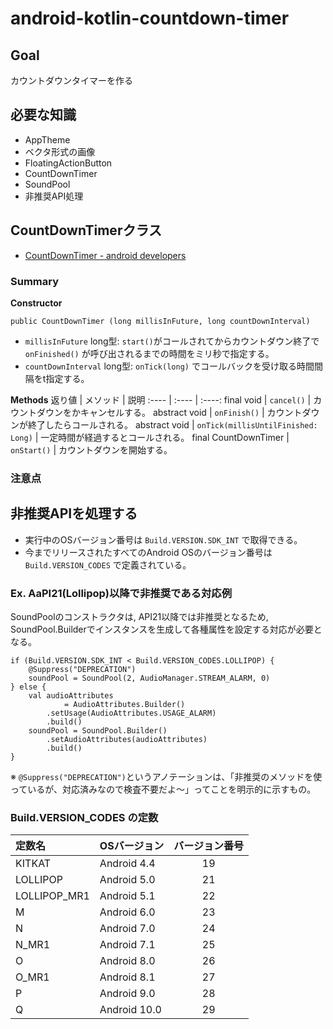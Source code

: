 # android-kotlin-countdown-timer
## Goal
カウントダウンタイマーを作る

## 必要な知識
- AppTheme
- ベクタ形式の画像
- FloatingActionButton
- CountDownTimer
- SoundPool
- 非推奨API処理

## CountDownTimerクラス
- [CountDownTimer - android developers](https://developer.android.com/reference/android/os/CountDownTimer)

### Summary

**Constructor**

```
public CountDownTimer (long millisInFuture, long countDownInterval)
```
- `millisInFuture`  long型:  `start()`がコールされてからカウントダウン終了で`onFinished()` が呼び出されるまでの時間をミリ秒で指定する。
- `countDownInterval`  long型:  `onTick(long)` でコールバックを受け取る時間間隔をt指定する。


**Methods**
 返り値 | メソッド | 説明
:---- | :---- | :----:
final void | `cancel()` | カウントダウンをかキャンセルする。
abstract void | `onFinish()` | カウントダウンが終了したらコールされる。
abstract void | `onTick(millisUntilFinished: Long)` | 一定時間が経過するとコールされる。
final CountDownTimer | `onStart()` | カウントダウンを開始する。

### 注意点



## 非推奨APIを処理する
- 実行中のOSバージョン番号は `Build.VERSION.SDK_INT` で取得できる。
- 今までリリースされたすべてのAndroid OSのバージョン番号は `Build.VERSION_CODES` で定義されている。

### Ex. AaPI21(Lollipop)以降で非推奨である対応例

SoundPoolのコンストラクタは, API21以降では非推奨となるため, SoundPool.Builderでインスタンスを生成して各種属性を設定する対応が必要となる。

```kt:
if (Build.VERSION.SDK_INT < Build.VERSION_CODES.LOLLIPOP) {
    @Suppress("DEPRECATION")
    soundPool = SoundPool(2, AudioManager.STREAM_ALARM, 0)
} else {
    val audioAttributes
            = AudioAttributes.Builder()
        .setUsage(AudioAttributes.USAGE_ALARM)
        .build()
    soundPool = SoundPool.Builder()
        .setAudioAttributes(audioAttributes)
        .build()
}
```

※ `@Suppress("DEPRECATION")`というアノテーションは、「非推奨のメソッドを使っているが、対応済みなので検査不要だよ〜」ってことを明示的に示すもの。

### Build.VERSION_CODES の定数

定数名 | OSバージョン | バージョン番号
:---- | :---- | :----:
KITKAT | Android 4.4 | 19
LOLLIPOP | Android 5.0 | 21
LOLLIPOP_MR1 | Android 5.1 | 22
M | Android 6.0 | 23
N | Android 7.0 | 24
N_MR1 | Android 7.1 | 25
O | Android 8.0 | 26
O_MR1 | Android 8.1 | 27
P | Android 9.0 | 28
Q | Android 10.0 | 29
